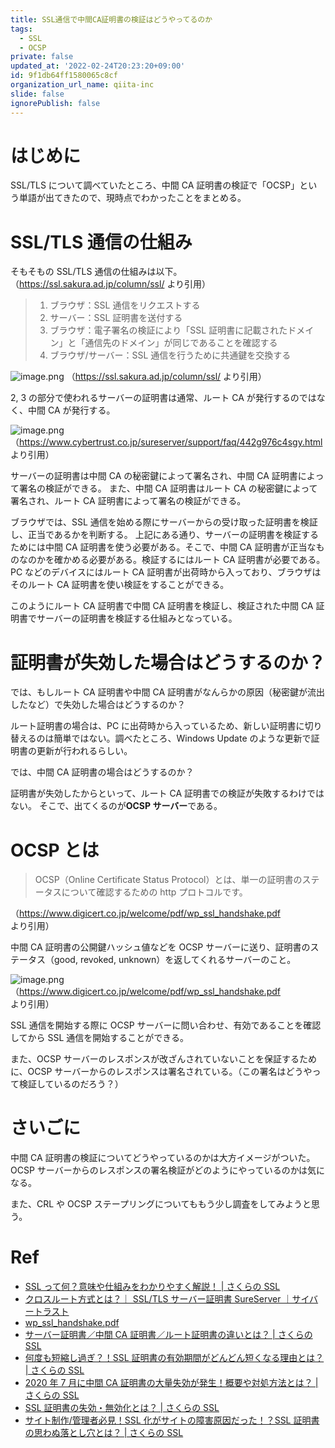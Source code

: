 ```yaml
---
title: SSL通信で中間CA証明書の検証はどうやってるのか
tags:
  - SSL
  - OCSP
private: false
updated_at: '2022-02-24T20:23:20+09:00'
id: 9f1db64ff1580065c8cf
organization_url_name: qiita-inc
slide: false
ignorePublish: false
---
```

# はじめに

SSL/TLS について調べていたところ、中間 CA 証明書の検証で「OCSP」という単語が出てきたので、現時点でわかったことをまとめる。

# SSL/TLS 通信の仕組み

そもそもの SSL/TLS 通信の仕組みは以下。（https://ssl.sakura.ad.jp/column/ssl/ より引用）

> 1. ブラウザ：SSL 通信をリクエストする
> 2. サーバー：SSL 証明書を送付する
> 3. ブラウザ：電子署名の検証により「SSL 証明書に記載されたドメイン」と「通信先のドメイン」が同じであることを確認する
> 4. ブラウザ/サーバー：SSL 通信を行うために共通鍵を交換する

![image.png](https://qiita-image-store.s3.ap-northeast-1.amazonaws.com/0/352836/34de279e-34a9-4610-7aac-f959fd068d5c.png)
（https://ssl.sakura.ad.jp/column/ssl/ より引用）

2, 3 の部分で使われるサーバーの証明書は通常、ルート CA が発行するのではなく、中間 CA が発行する。

![image.png](https://qiita-image-store.s3.ap-northeast-1.amazonaws.com/0/352836/2e8cbd81-2710-bca2-4d69-4748d6e5141b.png)
（https://www.cybertrust.co.jp/sureserver/support/faq/442g976c4sgy.html より引用）

サーバーの証明書は中間 CA の秘密鍵によって署名され、中間 CA 証明書によって署名の検証ができる。
また、中間 CA 証明書はルート CA の秘密鍵によって署名され、ルート CA 証明書によって署名の検証ができる。

ブラウザでは、SSL 通信を始める際にサーバーからの受け取った証明書を検証し、正当であるかを判断する。
上記にある通り、サーバーの証明書を検証するためには中間 CA 証明書を使う必要がある。そこで、中間 CA 証明書が正当なものなのかを確かめる必要がある。検証するにはルート CA 証明書が必要である。
PC などのデバイスにはルート CA 証明書が出荷時から入っており、ブラウザはそのルート CA 証明書を使い検証をすることができる。

このようにルート CA 証明書で中間 CA 証明書を検証し、検証された中間 CA 証明書でサーバーの証明書を検証する仕組みとなっている。

# 証明書が失効した場合はどうするのか？

では、もしルート CA 証明書や中間 CA 証明書がなんらかの原因（秘密鍵が流出したなど）で失効した場合はどうするのか？

ルート証明書の場合は、PC に出荷時から入っているため、新しい証明書に切り替えるのは簡単ではない。調べたところ、Windows Update のような更新で証明書の更新が行われるらしい。

では、中間 CA 証明書の場合はどうするのか？

証明書が失効したからといって、ルート CA 証明書での検証が失敗するわけではない。
そこで、出てくるのが**OCSP サーバー**である。

# OCSP とは

> OCSP（Online Certificate Status Protocol）とは、単一の証明書のステータスについて確認するための http プロトコルです。

（https://www.digicert.co.jp/welcome/pdf/wp_ssl_handshake.pdf より引用）

中間 CA 証明書の公開鍵ハッシュ値などを OCSP サーバーに送り、証明書のステータス（good, revoked, unknown）を返してくれるサーバーのこと。

![image.png](https://qiita-image-store.s3.ap-northeast-1.amazonaws.com/0/352836/902a0136-b360-385a-f42e-720440fa3ed7.png)
（https://www.digicert.co.jp/welcome/pdf/wp_ssl_handshake.pdf より引用）

SSL 通信を開始する際に OCSP サーバーに問い合わせ、有効であることを確認してから SSL 通信を開始することができる。

また、OCSP サーバーのレスポンスが改ざんされていないことを保証するために、OCSP サーバーからのレスポンスは署名されている。（この署名はどうやって検証しているのだろう？）

# さいごに

中間 CA 証明書の検証についてどうやっているのかは大方イメージがついた。
OCSP サーバーからのレスポンスの署名検証がどのようにやっているのかは気になる。

また、CRL や OCSP ステープリングについてももう少し調査をしてみようと思う。

# Ref

- [SSL って何？意味や仕組みをわかりやすく解説！ | さくらの SSL](https://ssl.sakura.ad.jp/column/ssl/)
- [クロスルート方式とは？｜ SSL/TLS サーバー証明書 SureServer ｜サイバートラスト](https://www.cybertrust.co.jp/sureserver/support/faq/442g976c4sgy.html)
- [wp_ssl_handshake.pdf](https://www.digicert.co.jp/welcome/pdf/wp_ssl_handshake.pdf)
- [サーバー証明書／中間 CA 証明書／ルート証明書の違いとは？ | さくらの SSL](https://ssl.sakura.ad.jp/column/difference-in-ssl/)
- [何度も短縮し過ぎ？！SSL 証明書の有効期間がどんどん短くなる理由とは？ | さくらの SSL](https://ssl.sakura.ad.jp/column/shortened-ssl/)
- [2020 年 7 月に中間 CA 証明書の大量失効が発生！概要や対処方法とは？ | さくらの SSL](https://ssl.sakura.ad.jp/column/mass-revocation-202007/)
- [SSL 証明書の失効・無効化とは？ | さくらの SSL](https://ssl.sakura.ad.jp/column/revocation/)
- [サイト制作/管理者必見！SSL 化がサイトの障害原因だった！？SSL 証明書の思わぬ落とし穴とは？ | さくらの SSL](https://ssl.sakura.ad.jp/column/ssl-failure/)
